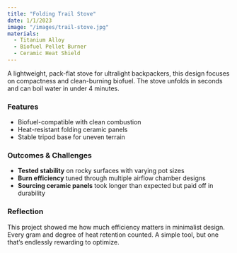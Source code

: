 ```yaml
---
title: "Folding Trail Stove"
date: 1/1/2023
image: "/images/trail-stove.jpg"
materials:
  - Titanium Alloy
  - Biofuel Pellet Burner
  - Ceramic Heat Shield
---
```


A lightweight, pack-flat stove for ultralight backpackers, this design focuses on compactness and clean-burning biofuel. The stove unfolds in seconds and can boil water in under 4 minutes.

### Features
- Biofuel-compatible with clean combustion
- Heat-resistant folding ceramic panels
- Stable tripod base for uneven terrain

### Outcomes & Challenges
- **Tested stability** on rocky surfaces with varying pot sizes
- **Burn efficiency** tuned through multiple airflow chamber designs
- **Sourcing ceramic panels** took longer than expected but paid off in durability

### Reflection
This project showed me how much efficiency matters in minimalist design. Every gram and degree of heat retention counted. A simple tool, but one that’s endlessly rewarding to optimize.

